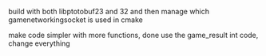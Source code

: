 build with both libptotobuf23 and 32 and then manage which gamenetworkingsocket is used in cmake

make code simpler with more functions, done use the game_result int code, change everything